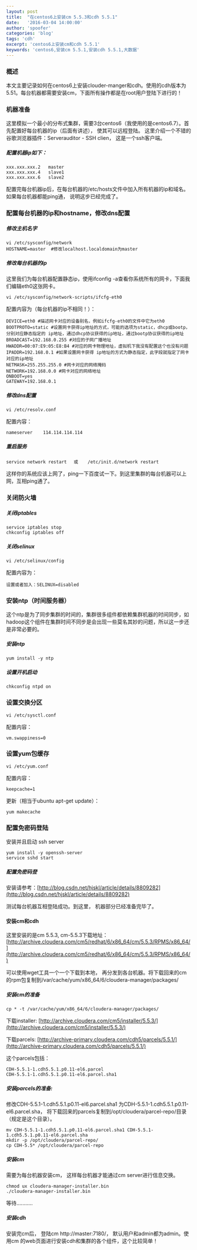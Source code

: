 ```yaml
---
layout: post
title:  "在centos6上安装cm 5.5.3和cdh 5.5.1"
date:   '2016-03-04 14:00:00'
author: 'spoofer'
categories: 'blog'
tags: 'cdh'
excerpt: 'centos6上安装cm和cdh 5.5.1'
keywords: 'centos6,安装cm 5.5.1,安装cdh 5.5.1,大数据'
---
```


### 概述
本文主要记录如何在centos6上安装clouder-manger和cdh。使用的cdh版本为5.51。每台机器都需要安装cm，下面所有操作都是在root用户登陆下进行的！

<!--more-->

### 机器准备

这里模拟一个最小的分布式集群，需要3台centos6（我使用的是centos6.7）。首先配置好每台机器的ip（后面有讲述）， 使其可以远程登陆。
这里介绍一个不错的谷歌浏览器插件：Serverauditor - SSH clien， 这是一个ssh客户端。

##### 配置机器ip如下：

```
xxx.xxx.xxx.2   master
xxx.xxx.xxx.4   slave1
xxx.xxx.xxx.6   slave2
```

配置完每台机器ip后，在每台机器的/etc/hosts文件中加入所有机器的ip和域名。如果每台机器都能ping通， 说明这步已经完成了。

### 配置每台机器的ip和hostname，修改dns配置

##### 修改主机名字

```
vi /etc/sysconfig/network
HOSTNAME=master  #修改localhost.localdomain为master
```

##### 修改每台机器的ip

这里我们为每台机器配置静态ip，使用ifconfig -a查看你系统所有的网卡，下面我们编辑eth0这张网卡。

```
vi /etc/sysconfig/network-scripts/ifcfg-eth0
```

配置内容为（每台机器的ip不相同！）：

```
DEVICE=eth0 #描述网卡对应的设备别名，例如ifcfg-eth0的文件中它为eth0
BOOTPROTO=static #设置网卡获得ip地址的方式，可能的选项为static，dhcp或bootp，分别对应静态指定的 ip地址，通过dhcp协议获得的ip地址，通过bootp协议获得的ip地址
BROADCAST=192.168.0.255 #对应的子网广播地址
HWADDR=00:07:E9:05:E8:B4 #对应的网卡物理地址，虚拟机下我没有配置这个也没有问题
IPADDR=192.168.0.1 #如果设置网卡获得 ip地址的方式为静态指定，此字段就指定了网卡对应的ip地址
NETMASK=255.255.255.0 #网卡对应的网络掩码
NETWORK=192.168.0.0 #网卡对应的网络地址
ONBOOT=yes
GATEWAY=192.168.0.1
```

##### 修改dns配置

```
vi /etc/resolv.conf
```

配置内容：

```
nameserver    114.114.114.114
```

##### 重启服务

```
service network restart 　或 　 /etc/init.d/network restart
```

这样你的系统应该上网了，ping一下百度试一下。到这里集群的每台机器可以上网，互相ping通了。

### 关闭防火墙

##### 关闭iptables

```
service iptables stop
chkconfig iptables off
```

##### 关闭selinux

```
vi /etc/selinux/config
```

配置内容为：

```
设置或者加入：SELINUX=disabled
```


### 安装ntp（时间服务器）

这个ntp是为了同步集群的时间的，集群很多组件都依赖集群机器的时间同步，如hadoop这个组件在集群时间不同步是会出现一些莫名其妙的问题，所以这一步还是非常必要的。

##### 安装ntp

```
yum install -y ntp
```

##### 设置开机启动

```
chkconfig ntpd on
```

### 设置交换分区

```
vi /etc/sysctl.conf
```

配置内容：

```
vm.swappiness=0
```

### 设置yum包缓存

```
vi /etc/yum.conf
```

配置内容：

```
keepcache=1
```

更新（相当于ubuntu apt-get update）：

```
yum makecache
```

### 配置免密码登陆

安装并且启动 ssh server

```
yum install -y openssh-server
service sshd start
```

##### 配置免密码登

安装请参考：[http://blog.csdn.net/hjskl/article/details/8809282](http://blog.csdn.net/hjskl/article/details/8809282)

测试每台机器互相登陆成功。到这里， 机器部分已经准备完毕了。


#### 安装cm和cdh

这里安装的是cm 5.5.3, cm-5.5.3下载地址：[http://archive.cloudera.com/cm5/redhat/6/x86_64/cm/5.5.3/RPMS/x86_64/](http://archive.cloudera.com/cm5/redhat/6/x86_64/cm/5.5.3/RPMS/x86_64/)

可以使用wget工具一个一个下载到本地， 再分发到各台机器。将下载回来的cm的rpm包复制到/var/cache/yum/x86_64/6/cloudera-manager/packages/

##### 安装cm的准备

```
cp * -t /var/cache/yum/x86_64/6/cloudera-manager/packages/
```

下载installer: [http://archive.cloudera.com/cm5/installer/5.5.3/](http://archive.cloudera.com/cm5/installer/5.5.3/)

下载parcels: [http://archive-primary.cloudera.com/cdh5/parcels/5.5.1/](http://archive-primary.cloudera.com/cdh5/parcels/5.5.1/)

这个parcels包括：

```
CDH-5.5.1-1.cdh5.5.1.p0.11-el6.parcel
CDH-5.5.1-1.cdh5.5.1.p0.11-el6.parcel.sha1
```

##### 安装parcels的准备:

修改CDH-5.5.1-1.cdh5.5.1.p0.11-el6.parcel.sha1 为CDH-5.5.1-1.cdh5.5.1.p0.11-el6.parcel.sha，
将下载回来的parcels复制到/opt/cloudera/parcel-repo/目录（规定是这个目录）。

```
mv CDH-5.5.1-1.cdh5.5.1.p0.11-el6.parcel.sha1 CDH-5.5.1-1.cdh5.5.1.p0.11-el6.parcel.sha
mkdir -p /opt/cloudera/parcel-repo/
cp CDH-5.5* /opt/cloudera/parcel-repo
```

##### 安装cm

需要为每台机器安装cm， 这样每台机器才能通过cm server进行信息交换。

```
chmod ux cloudera-manager-installer.bin
./cloudera-manager-installer.bin
```

等待...........


##### 安装cdh

安装完cm后， 登陆cm http://master:7180/， 默认用户和admin都为admin。使用cm 的web页面进行安装cdh和集群的各个组件，这个比较简单！
